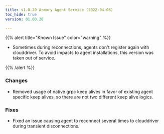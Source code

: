 ```yaml
---
title: v1.0.20 Armory Agent Service (2022-04-08)
toc_hide: true
version: 01.00.20

---
```


{{% alert title="Known Issue" color="warning" %}}

* Sometimes during reconnections, agents don't register again with clouddriver. To avoid impacts to agent installations, this version was taken out of service.

{{% /alert %}}

### Changes

* Removed usage of native grpc keep alives in favor of existing agent specific keep alives, so there are not two different keep alive logics.


### Fixes

* Fixed an issue causing agent to reconnect several times to clouddriver during transient disconnections.
